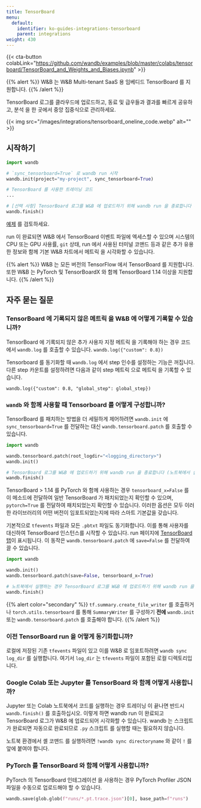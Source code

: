 ```yaml
---
title: TensorBoard
menu:
  default:
    identifier: ko-guides-integrations-tensorboard
    parent: integrations
weight: 430
---
```


{{< cta-button colabLink="https://github.com/wandb/examples/blob/master/colabs/tensorboard/TensorBoard_and_Weights_and_Biases.ipynb" >}}

{{% alert %}}
W&B 는 W&B Multi-tenant SaaS 용 임베디드 TensorBoard 를 지원합니다.
{{% /alert %}}

TensorBoard 로그를 클라우드에 업로드하고, 동료 및 급우들과 결과를 빠르게 공유하고, 분석 을 한 곳에서 중앙 집중식으로 관리하세요.

{{< img src="/images/integrations/tensorboard_oneline_code.webp" alt="" >}}

## 시작하기

```python
import wandb

# `sync_tensorboard=True` 로 wandb run 시작
wandb.init(project="my-project", sync_tensorboard=True)

# TensorBoard 를 사용한 트레이닝 코드
...

# [선택 사항] TensorBoard 로그를 W&B 에 업로드하기 위해 wandb run 을 종료합니다 (노트북에서 실행하는 경우).
wandb.finish()
```

[예제](https://wandb.ai/rymc/simple-tensorboard-example/runs/oab614zf/tensorboard) 를 검토하세요.

run 이 완료되면 W&B 에서 TensorBoard 이벤트 파일에 엑세스할 수 있으며 시스템의 CPU 또는 GPU 사용률, `git` 상태, run 에서 사용된 터미널 코맨드 등과 같은 추가 유용한 정보와 함께 기본 W&B 차트에서 메트릭 을 시각화할 수 있습니다.

{{% alert %}}
W&B 는 모든 버전의 TensorFlow 에서 TensorBoard 를 지원합니다. 또한 W&B 는 PyTorch 및 TensorBoardX 와 함께 TensorBoard 1.14 이상을 지원합니다.
{{% /alert %}}

## 자주 묻는 질문

### TensorBoard 에 기록되지 않은 메트릭 을 W&B 에 어떻게 기록할 수 있습니까?

TensorBoard 에 기록되지 않은 추가 사용자 지정 메트릭 을 기록해야 하는 경우 코드에서 `wandb.log` 를 호출할 수 있습니다. `wandb.log({"custom": 0.8})`

Tensorboard 를 동기화할 때 `wandb.log` 에서 step 인수를 설정하는 기능은 꺼집니다. 다른 step 카운트를 설정하려면 다음과 같이 step 메트릭 으로 메트릭 을 기록할 수 있습니다.

`wandb.log({"custom": 0.8, "global_step": global_step})`

### `wandb` 와 함께 사용할 때 Tensorboard 를 어떻게 구성합니까?

TensorBoard 를 패치하는 방법을 더 세밀하게 제어하려면 `wandb.init` 에 `sync_tensorboard=True` 를 전달하는 대신 `wandb.tensorboard.patch` 를 호출할 수 있습니다.

```python
import wandb

wandb.tensorboard.patch(root_logdir="<logging_directory>")
wandb.init()

# TensorBoard 로그를 W&B 에 업로드하기 위해 wandb run 을 종료합니다 (노트북에서 실행하는 경우).
wandb.finish()
```

TensorBoard > 1.14 를 PyTorch 와 함께 사용하는 경우 `tensorboard_x=False` 를 이 메소드에 전달하여 일반 TensorBoard 가 패치되었는지 확인할 수 있으며, `pytorch=True` 를 전달하여 패치되었는지 확인할 수 있습니다. 이러한 옵션은 모두 이러한 라이브러리의 어떤 버전이 임포트되었는지에 따라 스마트 기본값을 갖습니다.

기본적으로 `tfevents` 파일과 모든 `.pbtxt` 파일도 동기화합니다. 이를 통해 사용자를 대신하여 TensorBoard 인스턴스를 시작할 수 있습니다. run 페이지에 [TensorBoard 탭](https://www.wandb.com/articles/hosted-tensorboard)이 표시됩니다. 이 동작은 `wandb.tensorboard.patch` 에 `save=False` 를 전달하여 끌 수 있습니다.

```python
import wandb

wandb.init()
wandb.tensorboard.patch(save=False, tensorboard_x=True)

# 노트북에서 실행하는 경우 TensorBoard 로그를 W&B 에 업로드하기 위해 wandb run 을 종료합니다.
wandb.finish()
```

{{% alert color="secondary" %}}
`tf.summary.create_file_writer` 를 호출하거나 `torch.utils.tensorboard` 를 통해 `SummaryWriter` 를 구성하기 **전에** `wandb.init` 또는 `wandb.tensorboard.patch` 를 호출해야 합니다.
{{% /alert %}}

### 이전 TensorBoard run 을 어떻게 동기화합니까?

로컬에 저장된 기존 `tfevents` 파일이 있고 이를 W&B 로 임포트하려면 `wandb sync log_dir` 를 실행합니다. 여기서 `log_dir` 는 `tfevents` 파일이 포함된 로컬 디렉토리입니다.

### Google Colab 또는 Jupyter 를 TensorBoard 와 함께 어떻게 사용합니까?

Jupyter 또는 Colab 노트북에서 코드를 실행하는 경우 트레이닝 이 끝나면 반드시 `wandb.finish()` 를 호출하십시오. 이렇게 하면 wandb run 이 완료되고 TensorBoard 로그가 W&B 에 업로드되어 시각화할 수 있습니다. wandb 는 스크립트가 완료되면 자동으로 완료되므로 `.py` 스크립트 를 실행할 때는 필요하지 않습니다.

노트북 환경에서 셸 코맨드 를 실행하려면 `!wandb sync directoryname` 와 같이 `!` 를 앞에 붙여야 합니다.

### PyTorch 를 TensorBoard 와 함께 어떻게 사용합니까?

PyTorch 의 TensorBoard 인테그레이션 을 사용하는 경우 PyTorch Profiler JSON 파일을 수동으로 업로드해야 할 수 있습니다.

```python
wandb.save(glob.glob(f"runs/*.pt.trace.json")[0], base_path=f"runs")
```
